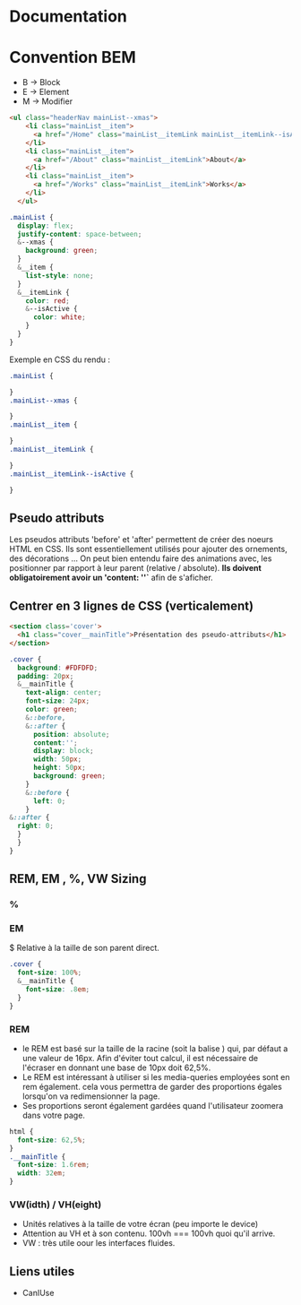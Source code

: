 # Documentation

# Convention BEM

* B -> Block
* E -> Element
* M -> Modifier


```html
<ul class="headerNav mainList--xmas">
    <li class="mainList__item">
      <a href="/Home" class="mainList__itemLink mainList__itemLink--isActive">Home</a>
    </li>
    <li class="mainList__item">
      <a href="/About" class="mainList__itemLink">About</a>
    </li>
    <li class="mainList__item">
      <a href="/Works" class="mainList__itemLink">Works</a>
    </li>
  </ul>
```

```css
.mainList {
  display: flex;
  justify-content: space-between;
  &--xmas {
    background: green;
  }
  &__item {
    list-style: none;
  }
  &__itemLink {
    color: red;
    &--isActive {
      color: white;
    }
  }
}

```

Exemple en CSS du rendu :
```css
.mainList {

}
.mainList--xmas {

}
.mainList__item {

}
.mainList__itemLink {

}
.mainList__itemLink--isActive {

}
```
## Pseudo attributs

Les pseudos attributs 'before' et 'after' permettent de créer des noeurs HTML en CSS.
Ils sont essentiellement utilisés pour ajouter des ornements, des décorations ... On peut bien entendu faire des animations avec, les positionner par rapport à leur parent (relative / absolute). **Ils doivent obligatoirement avoir un 'content: ''`** afin de s'aficher.

## Centrer en 3 lignes de CSS (verticalement)

```HTML
<section class='cover'>
  <h1 class="cover__mainTitle">Présentation des pseudo-attributs</h1>
</section>
```

```CSS
.cover {
  background: #FDFDFD;
  padding: 20px;
  &__mainTitle {
    text-align: center;
    font-size: 24px;
    color: green;
    &::before,
    &::after {
      position: absolute;
      content:'';
      display: block;
      width: 50px;
      height: 50px;
      background: green;
    }
    &::before {
      left: 0;
    }
&::after {
  right: 0;
  }
  }
}
```

## REM, EM , %, VW Sizing



### %

### EM
$ Relative à la taille de son parent direct.
```css
.cover {
  font-size: 100%;
  &__mainTitle {
    font-size: .8em;
  }
}
```

### REM

* le REM est basé sur la taille de la racine (soit la balise <html>) qui, par défaut a une valeur de 16px. Afin d'éviter tout calcul, il est nécessaire de l'écraser en donnant une base de 10px doit 62,5%.
* Le REM est intéressant à utiliser si les media-queries employées sont en rem également. cela vous permettra de garder des proportions égales lorsqu'on va redimensionner la page.
* Ses proportions seront également gardées quand l'utilisateur zoomera dans votre page.

```css
html {
  font-size: 62,5%;
}
.__mainTitle {
  font-size: 1.6rem;
  width: 32em;
}
```

### VW(idth) / VH(eight)

  * Unités relatives à la taille de votre écran (peu importe le device)
  * Attention au VH et à son contenu. 100vh === 100vh quoi qu'il arrive.
  * VW : très utile oour les interfaces fluides.

## Liens utiles

* CanIUse
